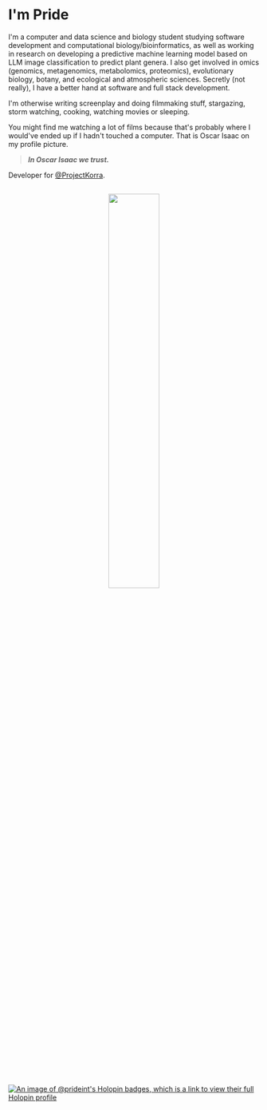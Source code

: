# I'm Pride

I'm a computer and data science and biology student studying software development and computational biology/bioinformatics, as well as working in research on developing a predictive machine learning model
based on LLM image classification to predict plant genera. I also get involved in omics (genomics, metagenomics, metabolomics, proteomics), evolutionary biology, botany, and ecological and atmospheric sciences.
Secretly (not really), I have a better hand at software and full stack development.

I'm otherwise writing screenplay and doing filmmaking stuff, stargazing, storm watching, cooking, watching movies or sleeping.

You might find me watching a lot of films because that's probably where I would've ended up if I hadn't touched a computer. That is Oscar Isaac on my profile picture. 
> ***In Oscar Isaac we trust.***

Developer for [@ProjectKorra](https://github.com/ProjectKorra).

##

<p align="center">
  <img src="https://github.com/user-attachments/assets/282ce57b-9c3f-49a8-b465-e946f96f5797" width="45%"/>
</p>

##

[![An image of @prideint's Holopin badges, which is a link to view their full Holopin profile](https://holopin.me/prideint)](https://holopin.io/@prideint)
